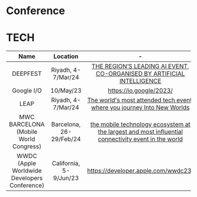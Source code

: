 # Conference

# TECH
Name|Location|-
:-:|:-:|:-:
DEEPFEST|Riyadh, 4-7/Mar/24|[THE REGION’S LEADING AI EVENT, CO-ORGANISED BY ARTIFICIAL INTELLIGENCE](https://deepfest.com/)
Google I/O|10/May/23|https://io.google/2023/
LEAP|Riyadh, 4-7/Mar/24|[The world's most attended tech event, where you journey Into New Worlds](https://onegiantleap.com/)
MWC BARCELONA (Mobile World Congress)|Barcelona, 26-29/Feb/24|[the mobile technology ecosystem at the largest and most influential connectivity event in the world](https://www.mwcbarcelona.com/)
WWDC (Apple Worldwide Developers Conference)|California, 5-9/Jun/23|https://developer.apple.com/wwdc23/

